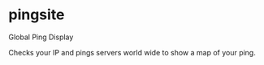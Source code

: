 # pingsite
Global Ping Display


Checks your IP and pings servers world wide to show a map of your ping.
